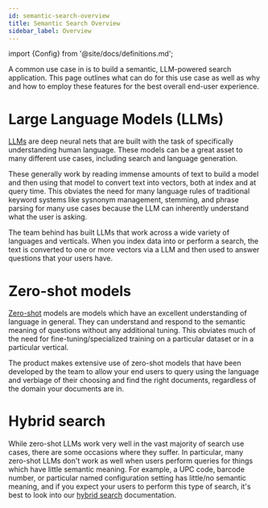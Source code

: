 ```yaml
---
id: semantic-search-overview
title: Semantic Search Overview
sidebar_label: Overview
---
```


import {Config} from '@site/docs/definitions.md';

A common use case in <Config v="names.product"/> is to build a semantic,
LLM-powered search application.  This page outlines what <Config v="names.product"/>
can do for this use case as well as why and how to employ these features for the
best overall end-user experience.

# Large Language Models (LLMs)
[LLMs](https://en.wikipedia.org/wiki/Large_language_model) are deep neural nets
that are built with the task of specifically understanding human language. These
models can be a great asset to many different use cases, including search and
language generation.

These generally work by reading immense amounts of text to build a model and
then using that model to convert text into vectors, both at index and at query
time.  This obviates the need for many language rules of traditional keyword
systems like sysnonym management, stemming, and phrase parsing for many use
cases because the LLM can inherently understand what the user is asking.

The team behind <Config v="names.product"/> has built LLMs that work across a
wide variety of languages and verticals.  When you index data into <Config v="names.product"/>
or perform a search, the text is converted to one or more vectors via a LLM
and then used to answer questions that your users have.

# Zero-shot models
[Zero-shot](https://en.wikipedia.org/wiki/Zero-shot_learning) models are models
which have an excellent understanding of language in general.  They can understand
and respond to the semantic meaning of questions without any additional tuning.
This obviates much of the need for fine-tuning/specialized training on a
particular dataset or in a particular vertical.

The <Config v="names.product"/> product makes extensive use of zero-shot models
that have been developed by the team to allow your end users to query using
the language and verbiage of their choosing and find the right documents,
regardless of the domain your documents are in.

# Hybrid search
While zero-shot LLMs work very well in the vast majority of search use cases,
there are some occasions where they suffer.  In particular, many zero-shot LLMs
don't work as well when users perform queries for things which have little
semantic meaning.  For example, a UPC code, barcode number, or particular named
configuration setting has little/no semantic meaning, and if you expect your
users to perform this type of search, it's best to look into our
[hybrid search](/docs/api-reference/search-apis/lexical-matching) documentation.
